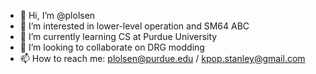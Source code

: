 - 👋 Hi, I’m @plolsen
- 👀 I’m interested in lower-level operation and SM64 ABC
- 🌱 I’m currently learning CS at Purdue University
- 💞️ I’m looking to collaborate on DRG modding
- 📫 How to reach me: plolsen@purdue.edu / kpop.stanley@gmail.com

<!---
plolsen/plolsen is a ✨ special ✨ repository because its `README.md` (this file) appears on your GitHub profile.
You can click the Preview link to take a look at your changes.
--->
